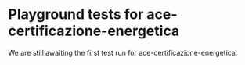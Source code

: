 # Playground tests for ace-certificazione-energetica
We are still awaiting the first test run for ace-certificazione-energetica.
